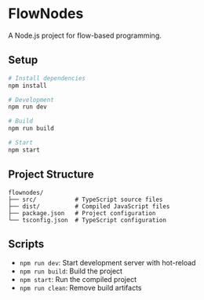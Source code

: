 # FlowNodes

A Node.js project for flow-based programming.

## Setup

```bash
# Install dependencies
npm install

# Development
npm run dev

# Build
npm run build

# Start
npm start
```

## Project Structure

```
flownodes/
├── src/           # TypeScript source files
├── dist/          # Compiled JavaScript files
├── package.json   # Project configuration
└── tsconfig.json  # TypeScript configuration
```

## Scripts

- `npm run dev`: Start development server with hot-reload
- `npm run build`: Build the project
- `npm start`: Run the compiled project
- `npm run clean`: Remove build artifacts
